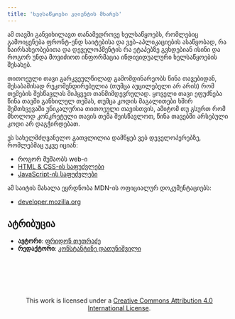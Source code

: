 ```yaml
---
title: 'ხელსაწყოები კლიენტის მხარეს'
---
```


ამ თავში განვიხილავთ თანამედროვე ხელსაწყოებს, რომლებიც გამოიყენება ფრონტ-ენდ საიტებისა და ვებ-აპლიკაციების ასაწყობად,
რა ნაირსახეობებითა და დეველოპმენტის რა ეტაპებზე გვხდებიან ისინი და როგორ უნდა მოვიძიოთ ინფორმაცია ინდივიდუალური ხელსაწყოების შესახებ.

თითოეული თავი გარკვეულწილად გამომდინარეობს წინა თავებიდან, შესაბამისად რეკომენდირებულია
(თუმცა აუცილებელი არ არის) რომ თემების შესწავლას მიჰყვეთ თანმიმდევრულად. ყოველი თავი
ეფუძნება წინა თავში განხილულ თემას, თუმცა კოდის მაგალითები ხშირ შემთხვევაში უნიკალურია
თითოეული თავისთვის, ამიტომ თუ გსურთ რომ მხოლოდ კონკრეტული თავის თემა შეისწავლოთ,
წინა თავებში არსებული კოდი არ დაგჭირდებათ.

ეს სახელმძღვანელო გათვლილია დამწყებ ვებ დეველოპერებზე, რომლებმაც უკვე იციან:

- როგორ მუშაობს web-ი
- [HTML & CSS-ის საფუძვლები](./doc/guides/html-css)
- [JavaScript-ის საფუძვლები](./doc/guides/javascript)

ამ საიტის მასალა ეყრდნობა MDN-ის ოფიციალურ დოკუმენტაციებს:

- [developer.mozilla.org](https://developer.mozilla.org/en-US/)

## ატრიბუცია

- **ავტორი**: [ფრიდონ თეთრაძე](https://pridontetradze.com)
- **რედაქტორი**: [კონსტანტინე დათუნიშვილი](https://konstantinedatunishvili.com)

<div style="text-align: center; margin-top: 100px;">
  This work is licensed under a <a rel="license" href="https://creativecommons.org/licenses/by/4.0/">Creative Commons Attribution 4.0 International License</a>.
</div>
